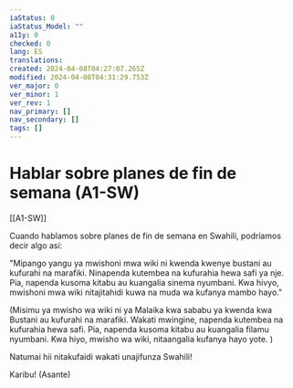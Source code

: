 ```yaml
---
iaStatus: 0
iaStatus_Model: ""
a11y: 0
checked: 0
lang: ES
translations: 
created: 2024-04-08T04:27:07.265Z
modified: 2024-04-08T04:31:29.753Z
ver_major: 0
ver_minor: 1
ver_rev: 1
nav_primary: []
nav_secondary: []
tags: []
---
```

# Hablar sobre planes de fin de semana (A1-SW)

[[A1-SW]]

Cuando hablamos sobre planes de fin de semana en Swahili, podríamos decir algo así:

"Mipango yangu ya mwishoni mwa wiki ni kwenda kwenye bustani au kufurahi na marafiki. Ninapenda kutembea na kufurahia hewa safi ya nje. Pia, napenda kusoma kitabu au kuangalia sinema nyumbani. Kwa hivyo, mwishoni mwa wiki nitajitahidi kuwa na muda wa kufanya mambo hayo." 

(Misimu ya mwisho wa wiki ni ya Malaika kwa sababu ya kwenda kwa Bustani au kufurahi na marafiki.  Wakati mwingine, napenda kutembea na kufurahia hewa safi.  Pia, napenda kusoma kitabu au kuangalia filamu nyumbani.  Kwa hiyo, mwisho wa wiki, nitaangalia kufanya hayo yote. ) 

Natumai hii nitakufaidi wakati unajifunza Swahili! 

Karibu! (Asante)
